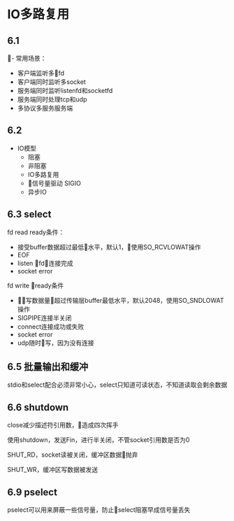 # IO多路复用

## 6.1

- 常用场景：
- 客户端监听多fd
- 客户端同时监听多socket
- 服务端同时监听listenfd和socketfd
- 服务端同时处理tcp和udp
- 多协议多服务服务端

## 6.2 

- IO模型
    - 阻塞
    - 非阻塞
    - IO多路复用
    - 信号量驱动 SIGIO
    - 异步IO

## 6.3 select

fd read ready条件：

* 接受buffer数据超过最低水平，默认1，使用SO_RCVLOWAT操作
* EOF
* listen fd连接完成
* socket error

fd write ready条件

* 写数据量超过传输层buffer最低水平，默认2048，使用SO_SNDLOWAT操作
* SIGPIPE连接半关闭
* connect连接成功或失败
* socket error
* udp随时写，因为没有连接

## 6.5 批量输出和缓冲

stdio和select配合必须非常小心，select只知道可读状态，不知道读取会剩余数据

## 6.6 shutdown

close减少描述符引用数，造成四次挥手

使用shutdown，发送Fin，进行半关闭，不管socket引用数是否为0

SHUT_RD，socket读被关闭，缓冲区数据抛弃

SHUT_WR，缓冲区写数据被发送

## 6.9 pselect

pselect可以用来屏蔽一些信号量，防止select阻塞早成信号量丢失